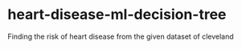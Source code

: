 # heart-disease-ml-decision-tree
Finding the risk of heart disease from the given dataset of cleveland

